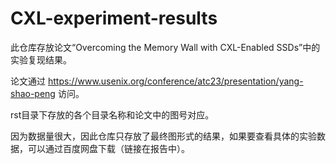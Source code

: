 # CXL-experiment-results
此仓库存放论文“Overcoming the Memory Wall with CXL-Enabled SSDs”中的实验复现结果。

论文通过 https://www.usenix.org/conference/atc23/presentation/yang-shao-peng 访问。

rst目录下存放的各个目录名称和论文中的图号对应。

因为数据量很大，因此仓库只存放了最终图形式的结果，如果要查看具体的实验数据，可以通过百度网盘下载（链接在报告中）。
